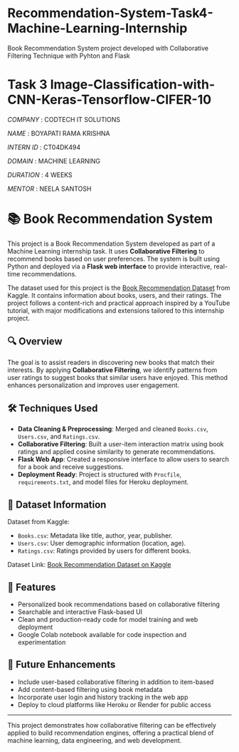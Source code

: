 # Recommendation-System-Task4-Machine-Learning-Internship
Book Recommendation System project developed with Collaborative Filtering Technique with Pyhton and Flask

# Task 3 Image-Classification-with-CNN-Keras-Tensorflow-CIFER-10

*COMPANY* : CODTECH IT SOLUTIONS

*NAME* : BOYAPATI RAMA KRISHNA

*INTERN ID* : CT04DK494

*DOMAIN* : MACHINE LEARNING

*DURATION* : 4 WEEKS

*MENTOR* : NEELA SANTOSH

# 📚 Book Recommendation System

This project is a Book Recommendation System developed as part of a Machine Learning internship task. It uses **Collaborative Filtering** to recommend books based on user preferences. The system is built using Python and deployed via a **Flask web interface** to provide interactive, real-time recommendations.

The dataset used for this project is the [Book Recommendation Dataset](https://www.kaggle.com/datasets/arashnic/book-recommendation-dataset) from Kaggle. It contains information about books, users, and their ratings. The project follows a content-rich and practical approach inspired by a YouTube tutorial, with major modifications and extensions tailored to this internship project.

## 🔍 Overview

The goal is to assist readers in discovering new books that match their interests. By applying **Collaborative Filtering**, we identify patterns from user ratings to suggest books that similar users have enjoyed. This method enhances personalization and improves user engagement.

## 🛠️ Techniques Used

- **Data Cleaning & Preprocessing**: Merged and cleaned `Books.csv`, `Users.csv`, and `Ratings.csv`.
- **Collaborative Filtering**: Built a user-item interaction matrix using book ratings and applied cosine similarity to generate recommendations.
- **Flask Web App**: Created a responsive interface to allow users to search for a book and receive suggestions.
- **Deployment Ready**: Project is structured with `Procfile`, `requirements.txt`, and model files for Heroku deployment.

## 📂 Dataset Information

Dataset from Kaggle:
- `Books.csv`: Metadata like title, author, year, publisher.
- `Users.csv`: User demographic information (location, age).
- `Ratings.csv`: Ratings provided by users for different books.

Dataset Link: [Book Recommendation Dataset on Kaggle](https://www.kaggle.com/datasets/arashnic/book-recommendation-dataset)

## 🚀 Features

- Personalized book recommendations based on collaborative filtering
- Searchable and interactive Flask-based UI
- Clean and production-ready code for model training and web deployment
- Google Colab notebook available for code inspection and experimentation

## 🧠 Future Enhancements

- Include user-based collaborative filtering in addition to item-based
- Add content-based filtering using book metadata
- Incorporate user login and history tracking in the web app
- Deploy to cloud platforms like Heroku or Render for public access

---

This project demonstrates how collaborative filtering can be effectively applied to build recommendation engines, offering a practical blend of machine learning, data engineering, and web development.
